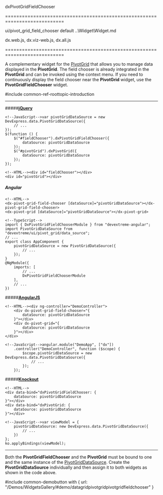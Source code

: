 <!--id-->dxPivotGridFieldChooser<!--/id-->
===========================================================================
<!--module-->ui/pivot_grid_field_chooser<!--/module-->
<!--export-->default<!--/export-->
<!--inherits-->..\Widget\Widget.md<!--/inherits-->
<!--lib-->
dx.web.js, dx.viz-web.js, dx.all.js
<!--/lib-->
===========================================================================

<!--shortDescription-->
A complementary widget for the [PivotGrid](/Documentation/ApiReference/UI_Widgets/dxPivotGrid/) that allows you to manage data displayed in the **PivotGrid**. The field chooser is already integrated in the **PivotGrid** and can be invoked using the context menu. If you need to continuously display the field chooser near the **PivotGrid** widget, use the **PivotGridFieldChooser** widget.
<!--/shortDescription-->

<!--fullDescription-->
#include common-ref-roottopic-introduction

---
#####[**jQuery**](/Documentation/Guide/Getting_Started/Widget_Basics_-_jQuery/Create_and_Configure_a_Widget/)  

    <!--JavaScript-->var pivotGridDataSource = new DevExpress.data.PivotGridDataSource({
        // ...
    });
    $(function () {
        $("#fieldChooser").dxPivotGridFieldChooser({
            dataSource: pivotGridDataSource
        });
        $("#pivotGrid").dxPivotGrid({
            dataSource: pivotGridDataSource
        });
    });

    <!--HTML--><div id="fieldChooser"></div>
    <div id="pivotGrid"></div>

##### Angular

    <!--HTML-->
    <dx-pivot-grid-field-chooser [dataSource]="pivotGridDataSource"></dx-pivot-grid-field-chooser>
    <dx-pivot-grid [dataSource]="pivotGridDataSource"></dx-pivot-grid>

    <!--TypeScript-->
    import { DxPivotGridFieldChooserModule } from "devextreme-angular";
    import PivotGridDataSource from "devextreme/ui/pivot_grid/data_source";
    // ...
    export class AppComponent {
        pivotGridDataSource = new PivotGridDataSource({
            // ...   
        });
    }
    @NgModule({
        imports: [
            // ...
            DxPivotGridFieldChooserModule
        ],
        // ...
    })

#####[**AngularJS**](/Documentation/Guide/Getting_Started/Widget_Basics_-_AngularJS/Create_and_Configure_a_Widget/)  

    <!--HTML--><div ng-controller="DemoController">
        <div dx-pivot-grid-field-chooser="{
            dataSource: pivotGridDataSource
        }"></div>
        <div dx-pivot-grid="{
            dataSource: pivotGridDataSource
        }"></div>
    </div>

    <!--JavaScript-->angular.module("DemoApp", ["dx"])
        .controller("DemoController", function ($scope) {
            $scope.pivotGridDataSource = new DevExpress.data.PivotGridDataSource({
                // ...   
            });
        });

#####[**Knockout**](/Documentation/Guide/Getting_Started/Widget_Basics_-_Knockout/Create_and_Configure_a_Widget/)  

    <!--HTML-->
    <div data-bind="dxPivotGridFieldChooser: {
        dataSource: pivotGridDataSource
    }"></div>
    <div data-bind="dxPivotGrid: {
        dataSource: pivotGridDataSource  
    }"></div>

    <!--JavaScript-->var viewModel = {
        pivotGridDataSource: new DevExpress.data.PivotGridDataSource({
            // ...
        })
    };
    ko.applyBindings(viewModel);

---

Both the **PivotGridFieldChooser** and the **PivotGrid** must be bound to one and the same instance of the [PivotGridDataSource](/Documentation/ApiReference/Data_Layer/PivotGridDataSource/). Create the **PivotGridDataSource** individually and then assign it to both widgets as shown in the code above.

 

#include common-demobutton with {
    url: "/Demos/WidgetsGallery/#demo/datagridpivotgridpivotgridfieldchooser"
}

<!--/fullDescription-->
